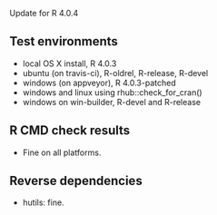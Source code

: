 Update for R 4.0.4

## Test environments
* local OS X install, R 4.0.3
* ubuntu (on travis-ci), R-oldrel, R-release, R-devel
* windows (on appveyor), R 4.0.3-patched
* windows and linux using rhub::check_for_cran()
* windows on win-builder, R-devel and R-release

## R CMD check results

* Fine on all platforms.

## Reverse dependencies

* hutils: fine.
